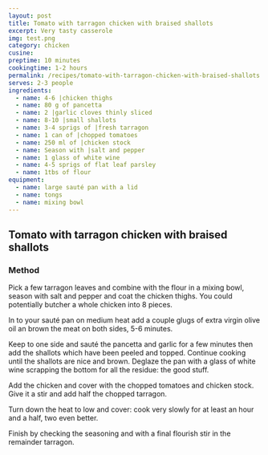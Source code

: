 ```yaml
---
layout: post
title: Tomato with tarragon chicken with braised shallots
excerpt: Very tasty casserole
img: test.png
category: chicken
cusine: 
preptime: 10 minutes
cookingtime: 1-2 hours
permalink: /recipes/tomato-with-tarragon-chicken-with-braised-shallots
serves: 2-3 people
ingredients:
  - name: 4-6 |chicken thighs
  - name: 80 g of pancetta
  - name: 2 |garlic cloves thinly sliced
  - name: 8-10 |small shallots
  - name: 3-4 sprigs of |fresh tarragon
  - name: 1 can of |chopped tomatoes 
  - name: 250 ml of |chicken stock
  - name: Season with |salt and pepper
  - name: 1 glass of white wine
  - name: 4-5 sprigs of flat leaf parsley
  - name: 1tbs of flour  
equipment:
  - name: large sauté pan with a lid
  - name: tongs
  - name: mixing bowl
---
```


## Tomato with tarragon chicken with braised shallots

### Method

Pick a few tarragon leaves and combine with the flour in a mixing bowl, season with salt and pepper and coat the chicken thighs. You could potentially butcher a whole chicken into 8 pieces.

In to your sauté pan on medium heat add a couple glugs of extra virgin olive oil an brown the meat on both sides, 5-6 minutes.

Keep to one side and sauté the pancetta and garlic for a few minutes then add the shallots which have been peeled and topped. Continue cooking until the shallots are nice and brown. Deglaze the pan with a glass of white wine scrapping the bottom for all the residue: the good stuff.

Add the chicken and cover with the chopped tomatoes and chicken stock. Give it a stir and add half the chopped tarragon.

Turn down the heat to low and cover: cook very slowly for at least an hour and a half, two even better. 

Finish by checking the seasoning and with a final flourish stir in the remainder tarragon.